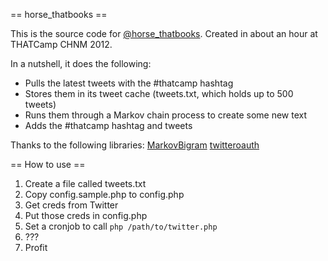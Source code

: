 == horse_thatbooks ==

This is the source code for [@horse_thatbooks](http://twitter.com/horse_thatbooks). Created in about an hour at THATCamp CHNM 2012.

In a nutshell, it does the following:

* Pulls the latest tweets with the #thatcamp hashtag
* Stores them in its tweet cache (tweets.txt, which holds up to 500 tweets)
* Runs them through a Markov chain process to create some new text
* Adds the #thatcamp hashtag and tweets

Thanks to the following libraries:
[MarkovBigram](https://github.com/robertkleffner/MarkovBigram)
[twitteroauth](https://github.com/abraham/twitteroauth)

== How to use ==
1. Create a file called tweets.txt
1. Copy config.sample.php to config.php
1. Get creds from Twitter
1. Put those creds in config.php
1. Set a cronjob to call `php /path/to/twitter.php`
1. ???
1. Profit
